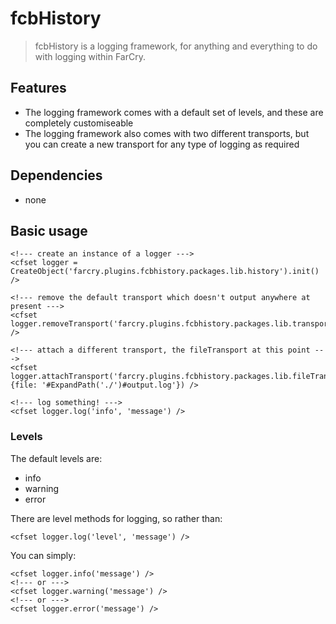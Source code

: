 fcbHistory
=============

> fcbHistory is a logging framework, for anything and everything to do with logging within FarCry.

Features
--------

- The logging framework comes with a default set of levels, and these are completely customiseable
- The logging framework also comes with two different transports, but you can create a new transport for any type of logging as required

Dependencies
------------

* none

Basic usage
-----------

	<!--- create an instance of a logger --->
	<cfset logger = CreateObject('farcry.plugins.fcbhistory.packages.lib.history').init() />

	<!--- remove the default transport which doesn't output anywhere at present --->
	<cfset logger.removeTransport('farcry.plugins.fcbhistory.packages.lib.transport') />

	<!--- attach a different transport, the fileTransport at this point --->
	<cfset logger.attachTransport('farcry.plugins.fcbhistory.packages.lib.fileTransport', {file: '#ExpandPath('./')#output.log'}) />

	<!--- log something! --->
	<cfset logger.log('info', 'message') />

### Levels

The default levels are:

- info
- warning
- error

There are level methods for logging, so rather than:

	<cfset logger.log('level', 'message') />

You can simply:

	<cfset logger.info('message') />
	<!--- or --->
	<cfset logger.warning('message') />
	<!--- or --->
	<cfset logger.error('message') />
